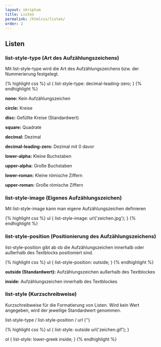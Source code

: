 ```yaml
---
layout: skriptum
title: Listen
permalink: /htmlcss/listen/
order: 2
---
```


## Listen

### list-style-type (Art des Aufzählungszeichens)

Mit list-style-type wird die Art des Aufzählungszeichens bzw. der Nummerierung festgelegt.

{% highlight css %}
ul {
  list-style-type: decimal-leading-zero;
}
{% endhighlight %}

**none:** Kein Aufzählungszeichen

**circle:** Kreise

**disc:** Gefüllte Kreise (Standardwert)

**square:** Quadrate

**decimal:** Dezimal

**decimal-leading-zero:** Dezimal mit 0 davor

**lower-alpha:** Kleine Buchstaben

**upper-alpha:** Große Buchstaben

**lower-roman:** Kleine römische Ziffern

**upper-roman:** Große römische Ziffern


### list-style-image (Eigenes Aufzählungszeichen)

Mit list-style-image kann man eigene Aufzählungszeichen definieren
  
{% highlight css %}
ul { 
    list-style-image: url('zeichen.jpg');
}
{% endhighlight %}

### list-style-position (Positionierung des Aufzählungszeichens)

list-style-position gibt ab ob die Aufzählungszeichen innerhalb oder außerhalb des Textblocks positioniert sind.

{% highlight css %}
ul { 
  list-style-position: outside;
}
{% endhighlight %}



**outside (Standardwert):** Aufzählungszeichen außerhalb des Textblockes

**inside:** Aufzählungszeichen innerhalb des Textblockes

### list-style (Kurzschreibweise)

Kurzschreibweise für die Formatierung von Listen. Wird kein Wert angegeben, wird der jeweilige Standardwert genommen.

list-style-type / list-style-position / url ('')

{% highlight css %}
ul { 
    list-style: outside url('zeichen.gif');
}
 
ol { 
    list-style: lower-greek inside; 
}
{% endhighlight %}